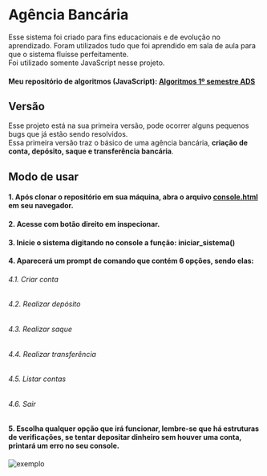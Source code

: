 # Agência Bancária
Esse sistema foi criado para fins educacionais e de evolução no aprendizado. Foram utilizados tudo que foi aprendido em sala de aula para que o sistema fluísse perfeitamente. <br>
Foi utilizado somente JavaScript nesse projeto.<br>
#### Meu repositório de algoritmos (JavaScript): <a href="https://github.com/lucasgianine/algoritmos-1ADS">Algoritmos 1º semestre ADS</a>

## Versão
Esse projeto está na sua primeira versão, pode ocorrer alguns pequenos bugs que já estão sendo resolvidos. <br>
Essa primeira versão traz o básico de uma agência bancária, <b>criação de conta, depósito, saque e transferência bancária</b>.

## Modo de usar
#### 1. Após clonar o repositório em sua máquina, abra o arquivo <a href="console.html">console.html</a> em seu navegador.
#### 2. Acesse com botão direito em inspecionar.
#### 3. Inicie o sistema digitando no console a função: iniciar_sistema()
#### 4. Aparecerá um prompt de comando que contém 6 opções, sendo elas:
###### 4.1. Criar conta
###### 4.2. Realizar depósito
###### 4.3. Realizar saque
###### 4.4. Realizar transferência
###### 4.5. Listar contas
###### 4.6. Sair
#### 5. Escolha qualquer opção que irá funcionar, lembre-se que há estruturas de verificações, se tentar depositar dinheiro sem houver uma conta, printará um erro no seu console.

![exemplo](https://github.com/lucasgianine/agenciaBancariaJS/assets/125743142/ed701702-bdfa-4d24-ad9d-91f2402d6eba)
